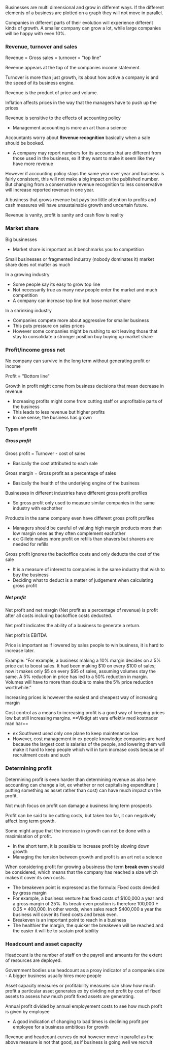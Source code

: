 Businesses are multi dimensional and grow in different ways. If the different elements of a business are plotted on a graph they will not move in parallel.

Companies in different parts of their evolution will experience different kinds of growth. A smaller company can grow a lot, while large companies will be happy with even 10%.


### Revenue, turnover and sales

Revenue = Gross sales = turnover = "top line"

Revenue appears at the top of the companies income statement.

Turnover is more than just growth, its about how active a company is and the speed of its business engine.

Revenue is the product of price and volume.

Inflation affects prices in the way that the managers have to push up the prices

Revenue is sensitive to the effects of accounting policy
- Management accounting is more an art than a science

Accountants worry about **Revenue recognition** basically when a sale should be booked.
- A company may report numbers for its accounts that are different from those used in the business, ex if they want to make it seem like they have more revenue 

However if accounting policy stays the same year over year and business is fairly consistent, this will not make a big impact on the published number. But changing from a conservative revenue recognition to less conservative will increase reported revenue in one year.

A business that grows revenue but pays too little attention to profits and cash measures will have unsustainable growth and uncertain future.

Revenue is vanity, profit is sanity and cash flow is reality

### Market share

Big businesses
- Market share is important as it benchmarks you to competition

Small businesses or fragmented industry (nobody dominates it) market share does not matter as much

In a growing industry
- Some people say its easy to grow top line
- Not necessarily true as many new people enter the market and much competition
- A company can increase top line but loose market share

In a shrinking industry
- Companies compete more about aggressive for smaller business
- This puts pressure on sales prices
- However some companies might be rushing to exit leaving those that stay to consolidate a stronger position buy buying up market share

### Profit/income gross net

No company can survive in the long term without generating profit or income

Profit = "Bottom line"

Growth in profit might come from business decisions that mean decrease in revenue
- Increasing profits might come from cutting staff or unprofitable parts of the business
- This leads to less revenue but higher profits
- In one sense, the business has grown
#### Types of profit

##### Gross profit

Gross profit = Turnover - cost of sales
- Basically the cost attributed to each sale

Gross margin = Gross profit as a percentage of sales
- Basically the health of the underlying engine of the business

Businesses in different industries have different gross profit profiles
- So gross profit only used to measure similar companies in the same industry with eachother

Products in the same company even have different gross profit profiles
- Managers should be careful of valuing high margin products more than low margin ones as they often complement eachother
- ex: Gillete makes more profit on refills than shavers but shavers are needed for refills

Gross profit ignores the backoffice costs and only deducts the cost of the sale
- It is a measure of interest to companies in the same industry that wish to buy the business
- Deciding what to deduct is a matter of judgement when calculating gross profit

##### Net profit
Net profit and net margin (Net profit as a percentage of revenue) is profit after all costs including backoffice costs deducted.

Net profit indicates the ability of a business to generate a return.

Net profit is EBITDA

Price is important as if lowered by sales people to win business, it is hard to increase later.

Example: “For example, a business making a 10% margin decides on a 5% price cut to boost sales. It had been making $10 on every $100 of sales; now it makes only $5 on every $95 of sales, assuming volumes stay the same. A 5% reduction in price has led to a 50% reduction in margin. Volumes will have to more than double to make the 5% price reduction worthwhile.”

Increasing prices is however the easiest and cheapest way of increasing margin

Cost control as a means to increasing profit is a good way of keeping prices low but still increasing margins. ==Viktigt att vara effektiv med kostnader man har==
- ex Southwest used only one plane to keep maintenance low 
- However, cost management in ex people knowledge companies are hard because the largest cost is salaries of the people, and lowering them will make it hard to keep people which will in turn increase costs because of recruitment costs and such


### Determining profit

Determining profit is even harder than determining revenue as also here accounting can change a lot, ex whether or not capitalising expenditure ( putting something as asset rather than cost) can have much impact on the profit.

Not much focus on profit can damage a business long term prospects

Profit can be said to be cutting costs, but taken too far, it can negatively affect long term growth.

Some might argue that the increase in growth can not be done with a maximisation of profit.
- In the short term, it is possible to increase profit by slowing down growth
- Managing the tension between growth and profit is an art not a science

When considering profit for growing a business the term **break even** should be considered, which means that the company has reached a size which makes it cover its own costs. 
- The breakeven point is expressed as the formula: Fixed costs devided by gross margin
- For example, a business venture has fixed costs of $100,000 a year and a gross margin of 25%. Its break-even position is therefore 100,000 ÷ 0.25 = 400,000. In other words, when sales reach $400,000 a year the business will cover its fixed costs and break even.
- Breakeven is an important point to reach in a business
- The healthier the margin, the quicker the breakeven will be reached and the easier it will be to sustain profitability


### Headcount and asset capacity

Headcount is the number of staff on the payroll and amounts for the extent of resources are deployed.

Government bodies use headcount as a proxy indicator of a companies size - A bigger business usually hires more people

Asset capacity measures or profitability measures can show how much profit a particular asset generates ex by dividing net profit by cost of fixed assets to assess how much profit fixed assets are generating.

Annual profit divided by annual employement costs to see how much profit is given by employee
- A good indication of changing to bad times is declining profit per employee for a business ambitious for growth

Revenue and headcount curves do not however move in parallel as the above measure is not that good, as if business is going well we recruit




